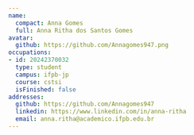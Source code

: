 ```yaml
---
name:
  compact: Anna Gomes
  full: Anna Ritha dos Santos Gomes
avatar:
  github: https://github.com/Annagomes947.png
occupations:
- id: 20242370032
  type: student
  campus: ifpb-jp
  course: cstsi
  isFinished: false
addresses:
  github: https://github.com/Annagomes947
  linkedin: https://www.linkedin.com/in/anna-ritha
  email: anna.ritha@academico.ifpb.edu.br
---
```

